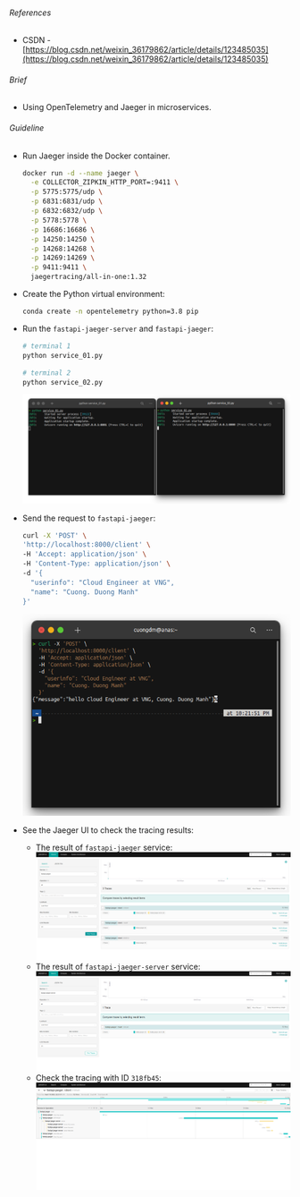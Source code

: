 ###### References
- CSDN - [https://blog.csdn.net/weixin_36179862/article/details/123485035](https://blog.csdn.net/weixin_36179862/article/details/123485035)

###### Brief
- Using OpenTelemetry and Jaeger in microservices.

###### Guideline 
- Run Jaeger inside the Docker container.
  ```bash
  docker run -d --name jaeger \
    -e COLLECTOR_ZIPKIN_HTTP_PORT=:9411 \
    -p 5775:5775/udp \
    -p 6831:6831/udp \
    -p 6832:6832/udp \
    -p 5778:5778 \
    -p 16686:16686 \
    -p 14250:14250 \
    -p 14268:14268 \
    -p 14269:14269 \
    -p 9411:9411 \
    jaegertracing/all-in-one:1.32
  ```
- Create the Python virtual environment:
  ```bash
  conda create -n opentelemetry python=3.8 pip
  ```
- Run the `fastapi-jaeger-server` and `fastapi-jaeger`:
  ```bash
  # terminal 1
  python service_01.py
  ```
  ```bash
  # terminal 2
  python service_02.py
  ```
  ![](./img/01.png)

- Send the request to `fastapi-jaeger`:
  ```bash
  curl -X 'POST' \
  'http://localhost:8000/client' \
  -H 'Accept: application/json' \
  -H 'Content-Type: application/json' \
  -d '{
    "userinfo": "Cloud Engineer at VNG",
    "name": "Cuong. Duong Manh"
  }'
  ```
  ![](./img/02.png)

- See the Jaeger UI to check the tracing results:
  - The result of `fastapi-jaeger` service: 
    ![](img/03.png)
  - The result of `fastapi-jaeger-server` service:
    ![](img/05.png)
  - Check the tracing with ID `318fb45`:
    ![](img/04.png)